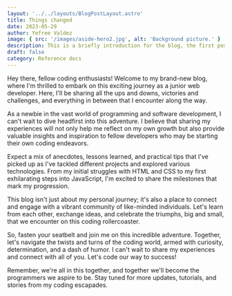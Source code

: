 ```yaml
---
layout: '../../layouts/BlogPostLayout.astro'
title: Things changed
date: 2023-05-29
author: Yefree Valdez
image: { src: '/images/aside-hero2.jpg', alt: 'Background picture.' }
description: This is a briefly introduction for the blog, the first post is just a walkthrough of the things I will be posting on this space.
draft: false
category: Reference docs
---
```


Hey there, fellow coding enthusiasts! Welcome to my brand-new blog, where I'm thrilled to embark on this exciting journey as a junior web developer. Here, I'll be sharing all the ups and downs, victories and challenges, and everything in between that I encounter along the way.

As a newbie in the vast world of programming and software development, I can't wait to dive headfirst into this adventure. I believe that sharing my experiences will not only help me reflect on my own growth but also provide valuable insights and inspiration to fellow developers who may be starting their own coding endeavors.

Expect a mix of anecdotes, lessons learned, and practical tips that I've picked up as I've tackled different projects and explored various technologies. From my initial struggles with HTML and CSS to my first exhilarating steps into JavaScript, I'm excited to share the milestones that mark my progression.

This blog isn't just about my personal journey; it's also a place to connect and engage with a vibrant community of like-minded individuals. Let's learn from each other, exchange ideas, and celebrate the triumphs, big and small, that we encounter on this coding rollercoaster.

So, fasten your seatbelt and join me on this incredible adventure. Together, let's navigate the twists and turns of the coding world, armed with curiosity, determination, and a dash of humor. I can't wait to share my experiences and connect with all of you. Let's code our way to success!

Remember, we're all in this together, and together we'll become the programmers we aspire to be. Stay tuned for more updates, tutorials, and stories from my coding escapades.
